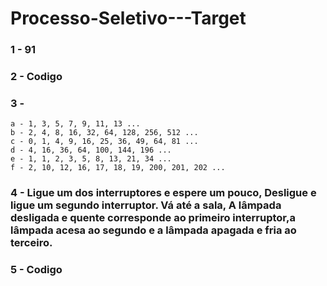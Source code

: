 # Processo-Seletivo---Target

### 1 - 91
### 2 - Codigo

### 3 - 
	a - 1, 3, 5, 7, 9, 11, 13 ...
	b - 2, 4, 8, 16, 32, 64, 128, 256, 512 ...
	c - 0, 1, 4, 9, 16, 25, 36, 49, 64, 81 ...
	d - 4, 16, 36, 64, 100, 144, 196 ... 
	e - 1, 1, 2, 3, 5, 8, 13, 21, 34 ...
	f - 2, 10, 12, 16, 17, 18, 19, 200, 201, 202 ...

### 4 - Ligue um dos interruptores e espere um pouco, Desligue e ligue um segundo interruptor. Vá até a sala, A lâmpada desligada e quente corresponde ao primeiro interruptor,a lâmpada acesa ao segundo e a lâmpada apagada e fria ao terceiro.

### 5 - Codigo
